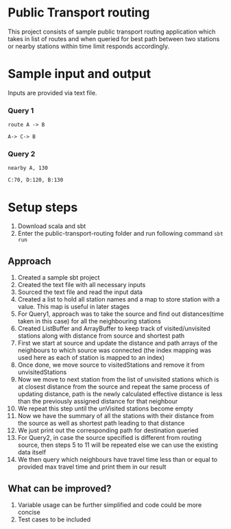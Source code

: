 # Public Transport routing
This project consists of sample public transport routing application which takes in list of routes and when queried for best path between two stations or nearby stations within time limit responds accordingly.

# Sample input and output
Inputs are provided via text file.
### Query 1
`route A -> B`

`A-> C-> B`

### Query 2
`nearby A, 130`

`C:70, D:120, B:130`

# Setup steps
1. Download scala and sbt
2. Enter the public-transport-routing folder and run following command
   ```sbt run```

## Approach
1. Created a sample sbt project
2. Created the text file with all necessary inputs
3. Sourced the text file and read the input data
4. Created a list to hold all station names and a map to store station with a value. This map is useful in later stages
5. For Query1, approach was to take the source and find out distances(time taken in this case) for all the neighbouring stations
6. Created ListBuffer and ArrayBuffer to keep track of visited/unvisited stations along with distance from source and shortest path
7. First we start at source and update the distance and path arrays of the neighbours to which source was connected (the index mapping was used here as each of station is mapped to an index)
8. Once done, we move source to visitedStations and remove it from unvisitedStations
9. Now we move to next station from the list of unvisited stations which is at closest distance from the source and repeat the same process of updating distance, path is the newly calculated effective distance is less than the previously assigned distance for that neighbour
10. We repeat this step until the unVisited stations become empty
11. Now we have the summary of all the stations with their distance from the source as well as shortest path leading to that distance
12. We just print out the corresponding path for destination queried
13. For Query2, in case the source specified is different from routing source, then steps 5 to 11 will be repeated else we can use the existing data itself
14. We then query which neighbours have travel time less than or equal to provided max travel time and print them in our result

## What can be improved?
1. Variable usage can be further simplified and code could be more concise
2. Test cases to be included